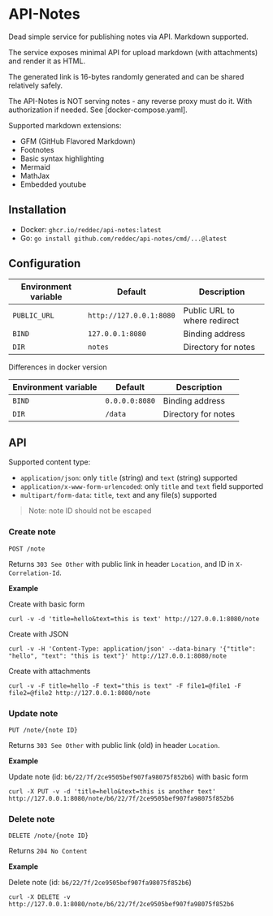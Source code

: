 # API-Notes

Dead simple service for publishing notes via API. Markdown supported.

The service exposes minimal API for upload markdown (with attachments) and render it as HTML.

The generated link is 16-bytes randomly generated and can be shared relatively safely.

The API-Notes is NOT serving notes - any reverse proxy must do it. With authorization if needed.
See [docker-compose.yaml].

Supported markdown extensions:

- GFM (GitHub Flavored Markdown)
- Footnotes
- Basic syntax highlighting
- Mermaid
- MathJax
- Embedded youtube

## Installation

- Docker: `ghcr.io/reddec/api-notes:latest`
- Go: `go install github.com/reddec/api-notes/cmd/...@latest`

## Configuration

| Environment variable | Default                 | Description                  |
|----------------------|-------------------------|------------------------------|
| `PUBLIC_URL`         | `http://127.0.0.1:8080` | Public URL to where redirect |
| `BIND`               | `127.0.0.1:8080`        | Binding address              |
| `DIR`                | `notes`                 | Directory for notes          |

Differences in docker version

| Environment variable | Default        | Description         |
|----------------------|----------------|---------------------|
| `BIND`               | `0.0.0.0:8080` | Binding address     |
| `DIR`                | `/data`        | Directory for notes |

## API

Supported content type:

- `application/json`: only `title` (string) and `text` (string) supported
- `application/x-www-form-urlencoded`: only `title` and `text` field supported
- `multipart/form-data`: `title`, `text` and any file(s) supported

> Note: note ID should not be escaped

### Create note

    POST /note

Returns `303 See Other` with public link in header `Location`, and ID in `X-Correlation-Id`.

**Example**

Create with basic form

    curl -v -d 'title=hello&text=this is text' http://127.0.0.1:8080/note

Create with JSON

    curl -v -H 'Content-Type: application/json' --data-binary '{"title": "hello", "text": "this is text"}' http://127.0.0.1:8080/note

Create with attachments

    curl -v -F title=hello -F text="this is text" -F file1=@file1 -F file2=@file2 http://127.0.0.1:8080/note

### Update note

    PUT /note/{note ID}

Returns `303 See Other` with public link (old) in header `Location`.

**Example**

Update note (id: `b6/22/7f/2ce9505bef907fa98075f852b6`) with basic form

    curl -X PUT -v -d 'title=hello&text=this is another text' http://127.0.0.1:8080/note/b6/22/7f/2ce9505bef907fa98075f852b6

### Delete note

    DELETE /note/{note ID}

Returns `204 No Content`

**Example**

Delete note (id: `b6/22/7f/2ce9505bef907fa98075f852b6`)

    curl -X DELETE -v http://127.0.0.1:8080/note/b6/22/7f/2ce9505bef907fa98075f852b6
